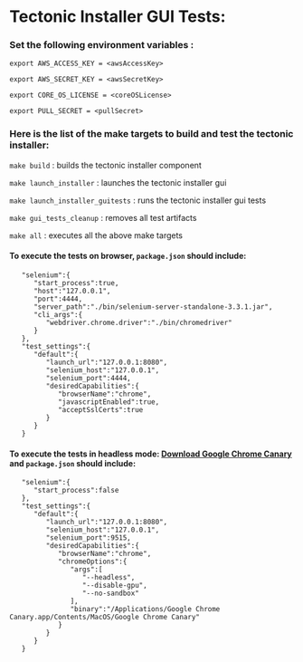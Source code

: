 # Tectonic Installer GUI Tests:

### Set the following environment variables :

`export AWS_ACCESS_KEY = <awsAccessKey> `

`export AWS_SECRET_KEY = <awsSecretKey> `

`export CORE_OS_LICENSE = <coreOSLicense> `

`export PULL_SECRET = <pullSecret> `

### Here is the list of the make targets to build and test the tectonic installer:

`make build` : builds the tectonic installer component

`make launch_installer` : launches the tectonic installer gui

`make launch_installer_guitests` : runs the tectonic installer gui tests

`make gui_tests_cleanup` : removes all test artifacts

`make all` : executes all the above make targets


#### To execute the tests on browser, `package.json` should include:

```
   "selenium":{
      "start_process":true,
      "host":"127.0.0.1",
      "port":4444,
      "server_path":"./bin/selenium-server-standalone-3.3.1.jar",
      "cli_args":{
         "webdriver.chrome.driver":"./bin/chromedriver"
      }
   },
   "test_settings":{
      "default":{
         "launch_url":"127.0.0.1:8080",
         "selenium_host":"127.0.0.1",
         "selenium_port":4444,
         "desiredCapabilities":{
            "browserName":"chrome",
            "javascriptEnabled":true,
            "acceptSslCerts":true
         }
      }
   }

```

#### To execute the tests in headless mode: [Download Google Chrome Canary](https://www.google.com/chrome/browser/canary.html)  and `package.json` should include:

```
   "selenium":{
      "start_process":false
   },
   "test_settings":{
      "default":{
         "launch_url":"127.0.0.1:8080",
         "selenium_host":"127.0.0.1",
         "selenium_port":9515,
         "desiredCapabilities":{
            "browserName":"chrome",
            "chromeOptions":{
               "args":[
                  "--headless",
                  "--disable-gpu",
                  "--no-sandbox"
               ],
               "binary":"/Applications/Google Chrome Canary.app/Contents/MacOS/Google Chrome Canary"
            }
         }
      }
   }
```
